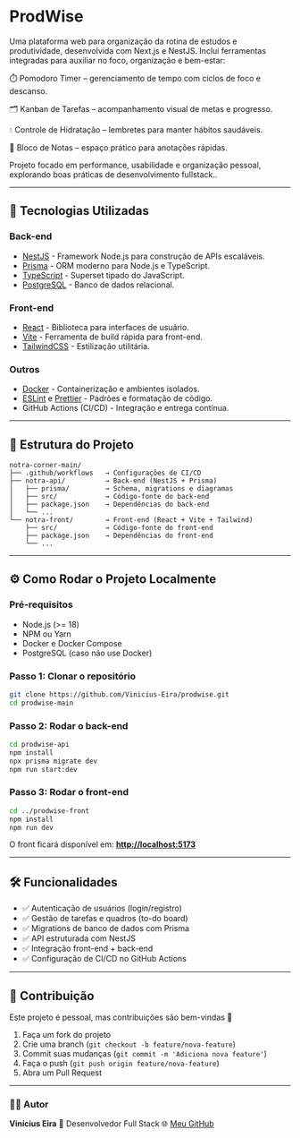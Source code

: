 # ProdWise

Uma plataforma web para organização da rotina de estudos e produtividade, desenvolvida com Next.js e NestJS.
Inclui ferramentas integradas para auxiliar no foco, organização e bem-estar:

⏱️ Pomodoro Timer – gerenciamento de tempo com ciclos de foco e descanso.

🗂️ Kanban de Tarefas – acompanhamento visual de metas e progresso.

💧 Controle de Hidratação – lembretes para manter hábitos saudáveis.

📝 Bloco de Notas – espaço prático para anotações rápidas.

Projeto focado em performance, usabilidade e organização pessoal, explorando boas práticas de desenvolvimento fullstack..

---

## 🚀 Tecnologias Utilizadas

### Back-end

* [NestJS](https://nestjs.com/) - Framework Node.js para construção de APIs escaláveis.
* [Prisma](https://www.prisma.io/) - ORM moderno para Node.js e TypeScript.
* [TypeScript](https://www.typescriptlang.org/) - Superset tipado do JavaScript.
* [PostgreSQL](https://www.postgresql.org/) - Banco de dados relacional.

### Front-end

* [React](https://react.dev/) - Biblioteca para interfaces de usuário.
* [Vite](https://vitejs.dev/) - Ferramenta de build rápida para front-end.
* [TailwindCSS](https://tailwindcss.com/) - Estilização utilitária.

### Outros

* [Docker](https://www.docker.com/) - Containerização e ambientes isolados.
* [ESLint](https://eslint.org/) e [Prettier](https://prettier.io/) - Padrões e formatação de código.
* GitHub Actions (CI/CD) - Integração e entrega contínua.

---

## 📂 Estrutura do Projeto

```
notra-corner-main/
├── .github/workflows   → Configurações de CI/CD
├── notra-api/          → Back-end (NestJS + Prisma)
│   ├── prisma/         → Schema, migrations e diagramas
│   ├── src/            → Código-fonte do back-end
│   ├── package.json    → Dependências do back-end
│   └── ...
└── notra-front/        → Front-end (React + Vite + Tailwind)
    ├── src/            → Código-fonte do front-end
    ├── package.json    → Dependências do front-end
    └── ...
```

---

## ⚙️ Como Rodar o Projeto Localmente

### Pré-requisitos

* Node.js (>= 18)
* NPM ou Yarn
* Docker e Docker Compose
* PostgreSQL (caso não use Docker)

### Passo 1: Clonar o repositório

```bash
git clone https://github.com/Vinicius-Eira/prodwise.git
cd prodwise-main
```

### Passo 2: Rodar o back-end

```bash
cd prodwise-api
npm install
npx prisma migrate dev
npm run start:dev
```

### Passo 3: Rodar o front-end

```bash
cd ../prodwise-front
npm install
npm run dev
```

O front ficará disponível em: **[http://localhost:5173](http://localhost:5173)**

---

## 🛠 Funcionalidades

* ✅ Autenticação de usuários (login/registro)
* ✅ Gestão de tarefas e quadros (to-do board)
* ✅ Migrations de banco de dados com Prisma
* ✅ API estruturada com NestJS
* ✅ Integração front-end + back-end
* ✅ Configuração de CI/CD no GitHub Actions

---

## 🤝 Contribuição

Este projeto é pessoal, mas contribuições são bem-vindas 🙂

1. Faça um fork do projeto
2. Crie uma branch (`git checkout -b feature/nova-feature`)
3. Commit suas mudanças (`git commit -m 'Adiciona nova feature'`)
4. Faça o push (`git push origin feature/nova-feature`)
5. Abra um Pull Request

---

### 👨‍💻 Autor

**Vinícius Eira**
📌 Desenvolvedor Full Stack
🌐 [Meu GitHub](https://github.com/Vinicius-Eira)

